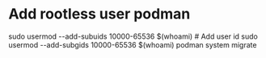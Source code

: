 
# Add rootless user podman
sudo usermod --add-subuids 10000-65536 $(whoami) # Add user id
sudo usermod --add-subgids 10000-65536 $(whoami)
podman system migrate
